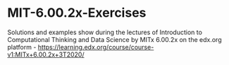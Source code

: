 # MIT-6.00.2x-Exercises
 Solutions and examples show during the lectures of Introduction to Computational Thinking and Data Science by MITx 6.00.2x on the edx.org platform - https://learning.edx.org/course/course-v1:MITx+6.00.2x+3T2020/
